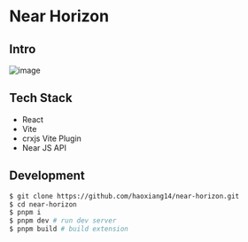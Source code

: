 # Near Horizon

## Intro

![image](https://github.com/haoxiang14/near-horizon/assets/51780559/f9a2c30c-9ef0-4f0b-9485-86ed962b473b)

## Tech Stack
* React
* Vite
* crxjs Vite Plugin
* Near JS API

## Development
```bash
$ git clone https://github.com/haoxiang14/near-horizon.git
$ cd near-horizon
$ pnpm i
$ pnpm dev # run dev server
$ pnpm build # build extension
```
